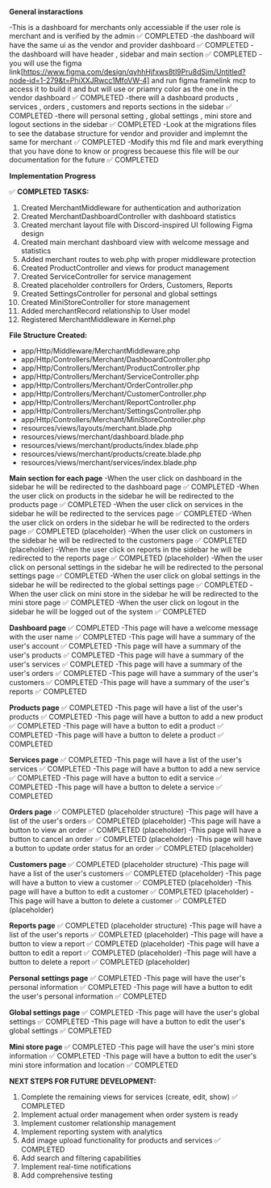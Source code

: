 **General instaractions**

-This is a dashboard for merchants only accessiable if the user role is merchant and is verified by the admin ✅ COMPLETED
-the dashboard will have the same ui as the vendor and provider dashboard ✅ COMPLETED
-the dashboard will have header , sidebar and main section ✅ COMPLETED
-you will use the figma link[https://www.figma.com/design/qyhhHjfxws8tl9Pru8dSjm/Untitled?node-id=1-279&t=PhiXXJRwcc1MfoVW-4] and run figma framelink mcp to access it  to build it and but will use or priamry color as the one in the vendor dashboard ✅ COMPLETED
-there  will a dashboard products  , services , orders , customers and reports sections in the sidebar ✅ COMPLETED
-there will personal setting , global settings , mini store and logout sections in the sidebar ✅ COMPLETED
-Look at the migrations files to see the database structure for vendor and provider and implemnt the same for merchant ✅ COMPLETED
-Modify this md file and mark everything that you have done to know or progress becauese this file will be our documentation for the future ✅ COMPLETED

**Implementation Progress**

✅ **COMPLETED TASKS:**
1. Created MerchantMiddleware for authentication and authorization
2. Created MerchantDashboardController with dashboard statistics
3. Created merchant layout file with Discord-inspired UI following Figma design
4. Created main merchant dashboard view with welcome message and statistics
5. Added merchant routes to web.php with proper middleware protection
6. Created ProductController and views for product management
7. Created ServiceController for service management
8. Created placeholder controllers for Orders, Customers, Reports
9. Created SettingsController for personal and global settings
10. Created MiniStoreController for store management
11. Added merchantRecord relationship to User model
12. Registered MerchantMiddleware in Kernel.php

**File Structure Created:**
- app/Http/Middleware/MerchantMiddleware.php
- app/Http/Controllers/Merchant/DashboardController.php
- app/Http/Controllers/Merchant/ProductController.php
- app/Http/Controllers/Merchant/ServiceController.php
- app/Http/Controllers/Merchant/OrderController.php
- app/Http/Controllers/Merchant/CustomerController.php
- app/Http/Controllers/Merchant/ReportController.php
- app/Http/Controllers/Merchant/SettingsController.php
- app/Http/Controllers/Merchant/MiniStoreController.php
- resources/views/layouts/merchant.blade.php
- resources/views/merchant/dashboard.blade.php
- resources/views/merchant/products/index.blade.php
- resources/views/merchant/products/create.blade.php
- resources/views/merchant/services/index.blade.php

**Main section for each page**
-When the user click on dashboard in the sidebar he will be redirected to the dashboard page ✅ COMPLETED
-When the user click on products in the sidebar he will be redirected to the products page ✅ COMPLETED
-When the user click on services in the sidebar he will be redirected to the services page ✅ COMPLETED
-When the user click on orders in the sidebar he will be redirected to the orders page ✅ COMPLETED (placeholder)
-When the user click on customers in the sidebar he will be redirected to the customers page ✅ COMPLETED (placeholder)
-When the user click on reports in the sidebar he will be redirected to the reports page ✅ COMPLETED (placeholder)
-When the user click on personal settings in the sidebar he will be redirected to the personal settings page ✅ COMPLETED
-When the user click on global settings in the sidebar he will be redirected to the global settings page ✅ COMPLETED
-When the user click on mini store in the sidebar he will be redirected to the mini store page ✅ COMPLETED
-When the user click on logout in the sidebar he will be logged out of the system ✅ COMPLETED

**Dashboard page** ✅ COMPLETED
-This page will have a welcome message with the user name ✅ COMPLETED
-This page will have a summary of the user's account ✅ COMPLETED
-This page will have a summary of the user's products ✅ COMPLETED
-This page will have a summary of the user's services ✅ COMPLETED
-This page will have a summary of the user's orders ✅ COMPLETED
-This page will have a summary of the user's customers ✅ COMPLETED
-This page will have a summary of the user's reports ✅ COMPLETED

**Products page** ✅ COMPLETED
-This page will have a list of the user's products ✅ COMPLETED
-This page will have a button to add a new product ✅ COMPLETED
-This page will have a button to edit a product ✅ COMPLETED
-This page will have a button to delete a product ✅ COMPLETED

**Services page** ✅ COMPLETED
-This page will have a list of the user's services ✅ COMPLETED
-This page will have a button to add a new service ✅ COMPLETED
-This page will have a button to edit a service ✅ COMPLETED
-This page will have a button to delete a service ✅ COMPLETED

**Orders page** ✅ COMPLETED (placeholder structure)
-This page will have a list of the user's orders ✅ COMPLETED (placeholder)
-This page will have a button to view an order ✅ COMPLETED (placeholder)
-This page will have a button to cancel an order ✅ COMPLETED (placeholder)
-This page will have a button to update order status for an order ✅ COMPLETED (placeholder)

**Customers page** ✅ COMPLETED (placeholder structure)
-This page will have a list of the user's customers ✅ COMPLETED (placeholder)
-This page will have a button to view a customer ✅ COMPLETED (placeholder)
-This page will have a button to edit a customer ✅ COMPLETED (placeholder)
-This page will have a button to delete a customer ✅ COMPLETED (placeholder)

**Reports page** ✅ COMPLETED (placeholder structure)
-This page will have a list of the user's reports ✅ COMPLETED (placeholder)
-This page will have a button to view a report ✅ COMPLETED (placeholder)
-This page will have a button to edit a report ✅ COMPLETED (placeholder)
-This page will have a button to delete a report ✅ COMPLETED (placeholder)

**Personal settings page** ✅ COMPLETED
-This page will have the user's personal information ✅ COMPLETED
-This page will have a button to edit the user's personal information ✅ COMPLETED

**Global settings page** ✅ COMPLETED
-This page will have the user's global settings ✅ COMPLETED
-This page will have a button to edit the user's global settings ✅ COMPLETED

**Mini store page** ✅ COMPLETED
-This page will have the user's mini store information ✅ COMPLETED
-This page will have a button to edit the user's mini store information and location ✅ COMPLETED

**NEXT STEPS FOR FUTURE DEVELOPMENT:**
1. Complete the remaining views for services (create, edit, show) ✅ COMPLETED
2. Implement actual order management when order system is ready
3. Implement customer relationship management
4. Implement reporting system with analytics
5. Add image upload functionality for products and services ✅ COMPLETED
6. Add search and filtering capabilities
7. Implement real-time notifications
8. Add comprehensive testing
